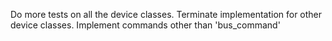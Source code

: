 Do more tests on all the device classes.
Terminate implementation for other device classes.
Implement commands other than 'bus_command'